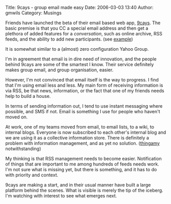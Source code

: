 Title: 9cays - group email made easy
Date: 2006-03-03 13:40
Author: gmwils
Category: Musings

Friends have launched the beta of their email based web app, [9cays][].
The basic premise is that you CC a special email address and then get a
plethora of added features for a *conversation*, such as online archive,
RSS feeds, and the ability to add new participants. (see [example][])

It is somewhat similar to a (almost) zero configuration Yahoo Group.

I'm in agreement that email is in dire need of innovation, and the
people behind 9cays are some of the smartest I know. Their service
definitely makes group email, and group organisation, easier.

However, I'm not convinced that email itself is the way to progress. I
find that I'm using email less and less. My main form of receiving
information is via RSS, be that news, information, or the fact that one
of my friends needs help to build a house.

In terms of sending information out, I tend to use instant messaging
where possible, and SMS if not. Email is something I use for people who
haven't moved on.

At work, one of my teams moved from email, to email lists, to a wiki, to
internal blogs. Everyone is now subscribed to each other's internal blog
and we are using it as a collective information store. There is
definitely a problem with information management, and as yet no
solution. ([thingamy][] notwithstanding)

My thinking is that RSS management needs to become easier. Notification
of things that are important to me among hundreds of feeds needs work.
I'm not sure what is missing yet, but there is something, and it has to
do with priority and context.

9cays are making a start, and in their usual manner have built a large
platform behind the scenes. What is visible is merely the tip of the
iceberg. I'm watching with interest to see what emerges next.

</p>

  [9cays]: http://www.9cays.com/
  [example]: http://9cays.com/conversation/aDUojbjHugsb
  [thingamy]: http://thingamy.typepad.com/sigs_blog/
